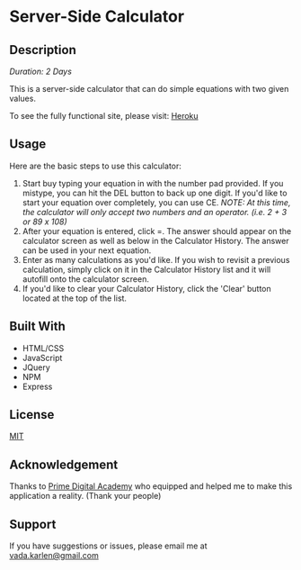 # Server-Side Calculator

## Description

_Duration: 2 Days_

This is a server-side calculator that can do simple equations with two given values.

To see the fully functional site, please visit: [Heroku](https://cryptic-everglades-97036.herokuapp.com/)

## Usage

Here are the basic steps to use this calculator:

1. Start buy typing your equation in with the number pad provided. If you mistype, you can hit the DEL button to back up one digit. If you'd like to start your equation over completely, you can use CE. _NOTE: At this time, the calculator will only accept two numbers and an operator. (i.e. 2 + 3 or 89 x 108)_
2. After your equation is entered, click =. The answer should appear on the calculator screen as well as below in the Calculator History. The answer can be used in your next equation.
3. Enter as many calculations as you'd like. If you wish to revisit a previous calculation, simply click on it in the Calculator History list and it will autofill onto the calculator screen.
4. If you'd like to clear your Calculator History, click the 'Clear' button located at the top of the list.

## Built With

- HTML/CSS
- JavaScript
- JQuery
- NPM
- Express

## License

[MIT](https://choosealicense.com/licenses/mit/)

## Acknowledgement

Thanks to [Prime Digital Academy](www.primeacademy.io) who equipped and helped me to make this application a reality. (Thank your people)

## Support

If you have suggestions or issues, please email me at [vada.karlen@gmail.com](vada.karlen@gmail.com)
